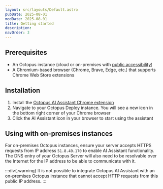 ```yaml
---
layout: src/layouts/Default.astro
pubDate: 2025-08-01
modDate: 2025-08-01
title: Getting started
description: 
navOrder: 3
---
```


## Prerequisites

- An Octopus instance (cloud or on-premises with [public accessibility](#using-with-on-premises-instances))
- A Chromium-based browser (Chrome, Brave, Edge, etc.) that supports Chrome Web Store extensions

## Installation

1. Install the [Octopus AI Assistant Chrome extension](https://oc.to/install-ai-assistant)
2. Navigate to your Octopus Deploy instance. You will see a new icon in the bottom right corner of your Chrome browser
3. Click the AI Assistant icon in your browser to start using the assistant

## Using with on-premises instances

For on-premises Octopus instances, ensure your server accepts HTTPS requests from IP address `51.8.40.170` to enable AI Assistant functionality.  The DNS entry of your Octopus Server will also need to be resolvable over the Internet for the IP address to be able to communicate with it.

:::div{.warning}
It is not possible to integrate Octopus AI Assistant with an on-premises Octopus instance that cannot accept HTTP requests from this public IP address.
:::
